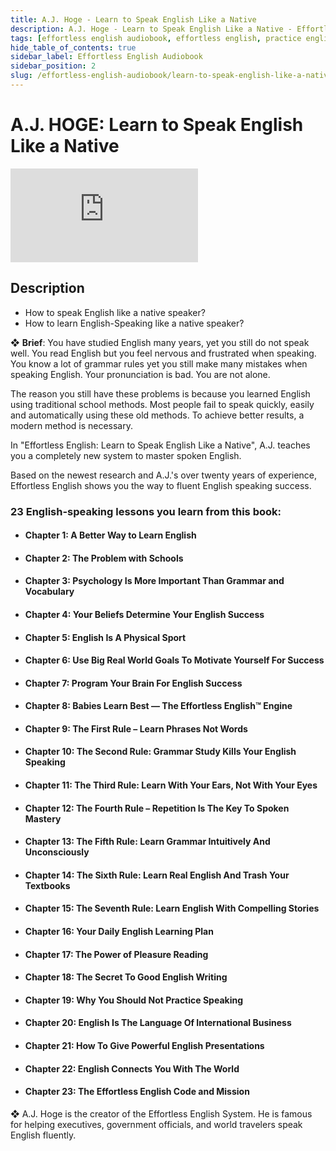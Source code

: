 ```yaml
---
title: A.J. Hoge - Learn to Speak English Like a Native
description: A.J. Hoge - Learn to Speak English Like a Native - Effortless English Audiobook
tags: [effortless english audiobook, effortless english, practice english speaking]
hide_table_of_contents: true
sidebar_label: Effortless English Audiobook
sidebar_position: 2
slug: /effortless-english-audiobook/learn-to-speak-english-like-a-native
---
```


# A.J. HOGE: Learn to Speak English Like a Native

<div class="video-container">
<iframe src="https://www.youtube.com/embed/EVyYdBHublw" title="YouTube video player" frameborder="0" allow="accelerometer; autoplay; clipboard-write; encrypted-media; gyroscope; picture-in-picture; web-share" allowfullscreen></iframe>
</div>

## Description

- How to speak English like a native speaker?
- How to learn English-Speaking like a native speaker?

❖ **Brief**:
You have studied English many years, yet you still do not speak well. You read English but you feel nervous and frustrated when speaking. You know a lot of grammar rules yet you still make many mistakes when speaking English. Your pronunciation is bad. You are not alone.

The reason you still have these problems is because you learned English using traditional school methods. Most people fail to speak quickly, easily and automatically using these old methods. To achieve better results, a modern method is necessary.

In "Effortless English: Learn to Speak English Like a Native", A.J. teaches you a completely new system to master spoken English.

Based on the newest research and A.J.'s over twenty years of experience, Effortless English shows you the way to fluent English speaking success.

### 23 English-speaking lessons you learn from this book:

- #### Chapter 1: A Better Way to Learn English
- #### Chapter 2: The Problem with Schools
- #### Chapter 3: Psychology Is More Important Than Grammar and Vocabulary
- #### Chapter 4: Your Beliefs Determine Your English Success
- #### Chapter 5: English Is A Physical Sport
- #### Chapter 6: Use Big Real World Goals To Motivate Yourself For Success
- #### Chapter 7: Program Your Brain For English Success
- #### Chapter 8: Babies Learn Best — The Effortless English™ Engine
- #### Chapter 9: The First Rule – Learn Phrases Not Words
- #### Chapter 10: The Second Rule: Grammar Study Kills Your English Speaking
- #### Chapter 11: The Third Rule: Learn With Your Ears, Not With Your Eyes
- #### Chapter 12: The Fourth Rule – Repetition Is The Key To Spoken Mastery
- #### Chapter 13: The Fifth Rule: Learn Grammar Intuitively And Unconsciously
- #### Chapter 14: The Sixth Rule: Learn Real English And Trash Your Textbooks
- #### Chapter 15: The Seventh Rule: Learn English With Compelling Stories
- #### Chapter 16: Your Daily English Learning Plan
- #### Chapter 17: The Power of Pleasure Reading
- #### Chapter 18: The Secret To Good English Writing
- #### Chapter 19: Why You Should Not Practice Speaking
- #### Chapter 20: English Is The Language Of International Business
- #### Chapter 21: How To Give Powerful English Presentations
- #### Chapter 22: English Connects You With The World
- #### Chapter 23: The Effortless English Code and Mission

❖ A.J. Hoge is the creator of the Effortless English System. He is famous for helping executives, government officials, and world travelers speak English fluently.